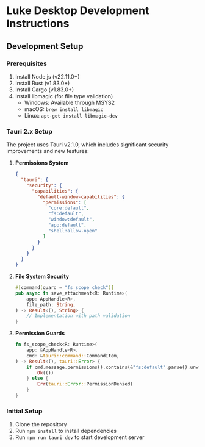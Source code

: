 # Luke Desktop Development Instructions

## Development Setup

### Prerequisites
1. Install Node.js (v22.11.0+)
2. Install Rust (v1.83.0+)
3. Install Cargo (v1.83.0+)
4. Install libmagic (for file type validation)
   - Windows: Available through MSYS2
   - macOS: `brew install libmagic`
   - Linux: `apt-get install libmagic-dev`

### Tauri 2.x Setup
The project uses Tauri v2.1.0, which includes significant security improvements and new features:

1. **Permissions System**
   ```json
   {
     "tauri": {
       "security": {
         "capabilities": {
           "default-window-capabilities": {
             "permissions": [
               "core:default",
               "fs:default",
               "window:default",
               "app:default",
               "shell:allow-open"
             ]
           }
         }
       }
     }
   }
   ```

2. **File System Security**
   ```rust
   #[command(guard = "fs_scope_check")]
   pub async fn save_attachment<R: Runtime>(
       app: AppHandle<R>,
       file_path: String,
   ) -> Result<(), String> {
       // Implementation with path validation
   }
   ```

3. **Permission Guards**
   ```rust
   fn fs_scope_check<R: Runtime>(
       app: &AppHandle<R>, 
       cmd: &tauri::command::CommandItem,
   ) -> Result<(), tauri::Error> {
       if cmd.message.permissions().contains(&"fs:default".parse().unwrap()) {
           Ok(())
       } else {
           Err(tauri::Error::PermissionDenied)
       }
   }
   ```

### Initial Setup
1. Clone the repository
2. Run `npm install` to install dependencies
3. Run `npm run tauri dev` to start development server